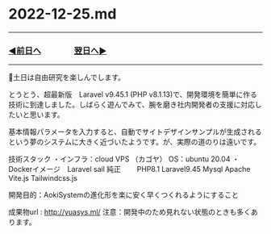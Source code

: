 # 2022-12-25.md

---

### [◀️前日へ](https://github.com/yuasys/chatty-journal/blob/main/2022/12/2022-12-24.md)&emsp;&emsp;&emsp;&emsp;[翌日へ▶️](https://github.com/yuasys/chatty-journal/blob/main/2022/12/2022-12-26.md)

---

🐯土日は自由研究を楽しんでします。

とうとう、超最新版　Laravel v9.45.1 (PHP v8.1.13)で、開発環境を簡単に作る技術に到達しました。しばらく遊んでみて、腕を磨き社内開発者の支援に対応したいと思います。

基本情報パラメータを入力すると、自動でサイトデザインサンプルが生成されるという夢のシステムに大きく近づいたようです。が、実際の道のりは遠いです。

技術スタック
・インフラ：cloud VPS （カゴヤ） OS：ubuntu 20.04
・Dockerイメージ　Laravel sail 純正
　　PHP8.1 Laravel9.45 Mysql Apache Vite.js Tailwindcss.js

開発目的：AokiSystemの進化形を楽に安く早くつくれるようにすること

成果物url :    http://yuasys.ml/
注意：開発中のため見れない状態のときも多くあります。
